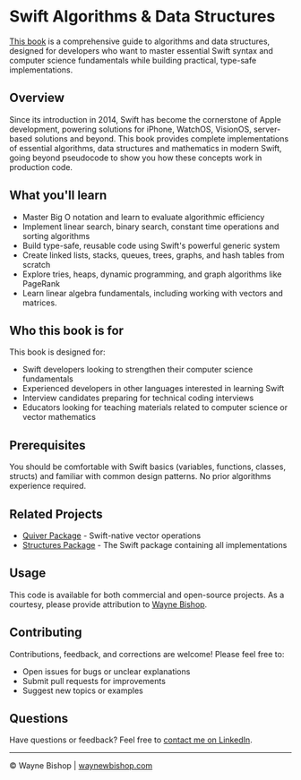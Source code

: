# Swift Algorithms & Data Structures

[This book](index.md) is a comprehensive guide to algorithms and data structures, designed for developers who want to master essential Swift syntax and computer science fundamentals while building practical, type-safe implementations.

## Overview

Since its introduction in 2014, Swift has become the cornerstone of Apple development, powering solutions for iPhone, WatchOS, VisionOS, server-based solutions and beyond. This book provides complete implementations of essential algorithms, data structures and mathematics in modern Swift, going beyond pseudocode to show you how these concepts work in production code.

## What you'll learn

- Master Big O notation and learn to evaluate algorithmic efficiency
- Implement linear search, binary search, constant time operations and sorting algorithms
- Build type-safe, reusable code using Swift's powerful generic system
- Create linked lists, stacks, queues, trees, graphs, and hash tables from scratch
- Explore tries, heaps, dynamic programming, and graph algorithms like PageRank
- Learn linear algebra fundamentals, including working with vectors and matrices. 

## Who this book is for

This book is designed for:

- Swift developers looking to strengthen their computer science fundamentals
- Experienced developers in other languages interested in learning Swift
- Interview candidates preparing for technical coding interviews
- Educators looking for teaching materials related to computer science or vector mathematics

## Prerequisites

You should be comfortable with Swift basics (variables, functions, classes, structs) and familiar with common design patterns. No prior algorithms experience required.

## Related Projects

- [Quiver Package](https://github.com/waynewbishop/bishop-algorithms-quiver-package) - Swift-native vector operations
- [Structures Package](https://github.com/waynewbishop/bishop-algorithms-structures) - The Swift package containing all implementations

## Usage

This code is available for both commercial and open-source projects. As a courtesy, please provide attribution to [Wayne Bishop](https://www.linkedin.com/in/waynebishop). 

## Contributing

Contributions, feedback, and corrections are welcome! Please feel free to:
- Open issues for bugs or unclear explanations
- Submit pull requests for improvements
- Suggest new topics or examples

## Questions

Have questions or feedback? Feel free to [contact me on LinkedIn](https://www.linkedin.com/in/waynebishop/).

---

© Wayne Bishop | [waynewbishop.com](https://www.linkedin.com/in/waynebishop/)
